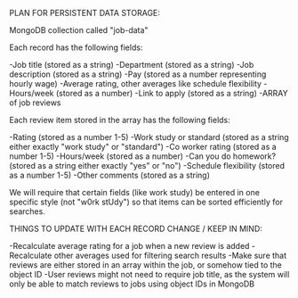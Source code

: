 PLAN FOR PERSISTENT DATA STORAGE:

MongoDB collection called "job-data"

Each record has the following fields:

-Job title (stored as a string)
-Department (stored as a string)
-Job description (stored as a string)
-Pay (stored as a number representing hourly wage)
-Average rating, other averages like schedule flexibility
-Hours/week (stored as a number)
-Link to apply (stored as a string)
-ARRAY of job reviews

Each review item stored in the array has the following fields:

-Rating (stored as a number 1-5)
-Work study or standard (stored as a string either exactly "work study" or "standard")
-Co worker rating (stored as a number 1-5)
-Hours/week (stored as a number)
-Can you do homework? (stored as a string either exactly "yes" or "no")
-Schedule flexibility (stored as a number 1-5)
-Other comments (stored as a string)

We will require that certain fields (like work study) be entered in one
specific style (not "w0rk stUdy") so that items can be sorted efficiently
for searches.


THINGS TO UPDATE WITH EACH RECORD CHANGE / KEEP IN MIND:

-Recalculate average rating for a job when a new review is added
-Recalculate other averages used for filtering search results
-Make sure that reviews are either stored in an array within the job, or
somehow tied to the object ID
-User reviews might not need to require job title, as the system will only
be able to match reviews to jobs using object IDs in MongoDB
